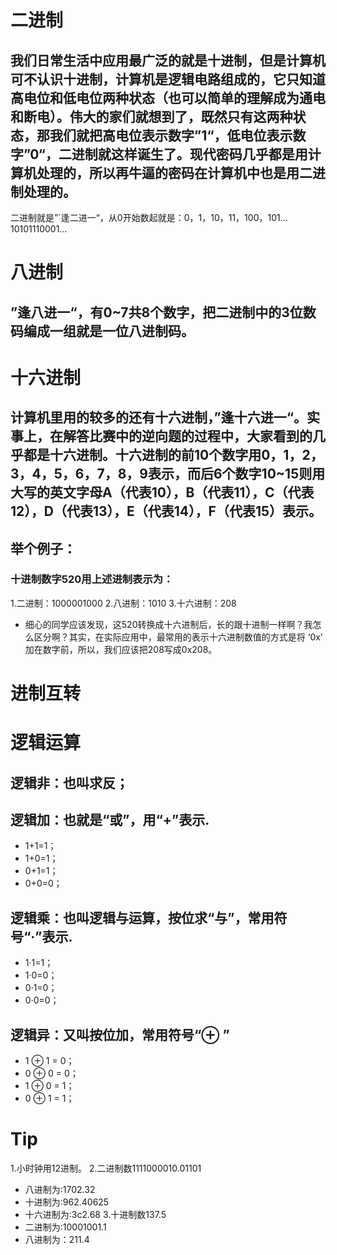 # 二进制

## 我们日常生活中应用最广泛的就是十进制，但是计算机可不认识十进制，计算机是逻辑电路组成的，它只知道高电位和低电位两种状态（也可以简单的理解成为通电和断电）。伟大的家们就想到了，既然只有这两种状态，那我们就把高电位表示数字”1“，低电位表示数字”0“，二进制就这样诞生了。现代密码几乎都是用计算机处理的，所以再牛逼的密码在计算机中也是用二进制处理的。 
二进制就是”`逢二进一“，从0开始数起就是：0，1，10，11，100，101…10101110001…

# 八进制

## ”逢八进一“，有0~7共8个数字，把二进制中的3位数码编成一组就是一位八进制码。

# 十六进制

## 计算机里用的较多的还有十六进制，”逢十六进一“。实事上，在解答比赛中的逆向题的过程中，大家看到的几乎都是十六进制。十六进制的前10个数字用0，1，2，3，4，5，6，7，8，9表示，而后6个数字10~15则用大写的英文字母A（代表10），B（代表11），C（代表12），D（代表13），E（代表14），F（代表15）表示。

## 举个例子：
### 十进制数字520用上述进制表示为： 
1.二进制：1000001000 
2.八进制：1010 
3.十六进制：208 
- 细心的同学应该发现，这520转换成十六进制后，长的跟十进制一样啊？我怎么区分啊？其实，在实际应用中，最常用的表示十六进制数值的方式是将 ‘0x’ 加在数字前，所以，我们应该把208写成0x208。

# 进制互转
[](http://www.cnblogs.com/gaizai/p/4233780.html )

# 逻辑运算
## 逻辑非：也叫求反；
## 逻辑加：也就是“或”，用“+”表示.
- 1+1=1；
- 1+0=1；
- 0+1=1；
- 0+0=0；
## 逻辑乘：也叫逻辑与运算，按位求“与”，常用符号“·”表示.
- 1·1=1；
- 1·0=0；
- 0·1=0；
- 0·0=0；
## 逻辑异：又叫按位加，常用符号“⊕ ”
- 1 ⊕ 1 = 0；
- 0 ⊕ 0 = 0；
- 1 ⊕ 0 = 1；
- 0 ⊕ 1 = 1；

# Tip
1.小时钟用12进制。
2.二进制数1111000010.01101
- 八进制为:1702.32
- 十进制为:962.40625
- 十六进制为:3c2.68
3.十进制数137.5
- 二进制为:10001001.1
- 八进制为：211.4
